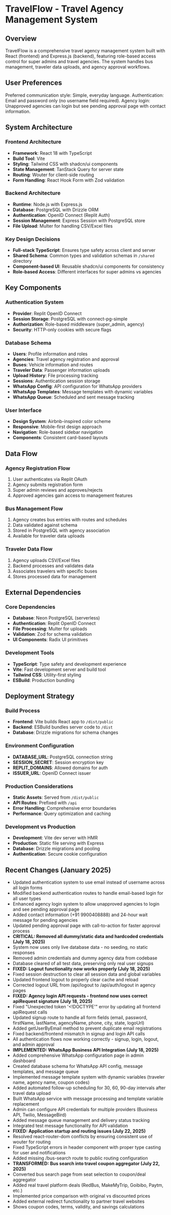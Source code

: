 # TravelFlow - Travel Agency Management System

## Overview
TravelFlow is a comprehensive travel agency management system built with React (frontend) and Express.js (backend), featuring role-based access control for super admins and travel agencies. The system handles bus management, traveler data uploads, and agency approval workflows.

## User Preferences
Preferred communication style: Simple, everyday language.
Authentication: Email and password only (no username field required).
Agency login: Unapproved agencies can login but see pending approval page with contact information.

## System Architecture

### Frontend Architecture
- **Framework**: React 18 with TypeScript
- **Build Tool**: Vite
- **Styling**: Tailwind CSS with shadcn/ui components
- **State Management**: TanStack Query for server state
- **Routing**: Wouter for client-side routing
- **Form Handling**: React Hook Form with Zod validation

### Backend Architecture
- **Runtime**: Node.js with Express.js
- **Database**: PostgreSQL with Drizzle ORM
- **Authentication**: OpenID Connect (Replit Auth)
- **Session Management**: Express Session with PostgreSQL store
- **File Upload**: Multer for handling CSV/Excel files

### Key Design Decisions
- **Full-stack TypeScript**: Ensures type safety across client and server
- **Shared Schema**: Common types and validation schemas in `/shared` directory
- **Component-based UI**: Reusable shadcn/ui components for consistency
- **Role-based Access**: Different interfaces for super admins vs agencies

## Key Components

### Authentication System
- **Provider**: Replit OpenID Connect
- **Session Storage**: PostgreSQL with connect-pg-simple
- **Authorization**: Role-based middleware (super_admin, agency)
- **Security**: HTTP-only cookies with secure flags

### Database Schema
- **Users**: Profile information and roles
- **Agencies**: Travel agency registration and approval
- **Buses**: Vehicle information and routes
- **Traveler Data**: Passenger information uploads
- **Upload History**: File processing tracking
- **Sessions**: Authentication session storage
- **WhatsApp Config**: API configuration for WhatsApp providers
- **WhatsApp Templates**: Message templates with dynamic variables
- **WhatsApp Queue**: Scheduled and sent message tracking

### User Interface
- **Design System**: Airbnb-inspired color scheme
- **Responsive**: Mobile-first design approach
- **Navigation**: Role-based sidebar navigation
- **Components**: Consistent card-based layouts

## Data Flow

### Agency Registration Flow
1. User authenticates via Replit OAuth
2. Agency submits registration form
3. Super admin reviews and approves/rejects
4. Approved agencies gain access to management features

### Bus Management Flow
1. Agency creates bus entries with routes and schedules
2. Data validated against schema
3. Stored in PostgreSQL with agency association
4. Available for traveler data uploads

### Traveler Data Flow
1. Agency uploads CSV/Excel files
2. Backend processes and validates data
3. Associates travelers with specific buses
4. Stores processed data for management

## External Dependencies

### Core Dependencies
- **Database**: Neon PostgreSQL (serverless)
- **Authentication**: Replit OpenID Connect
- **File Processing**: Multer for uploads
- **Validation**: Zod for schema validation
- **UI Components**: Radix UI primitives

### Development Tools
- **TypeScript**: Type safety and development experience
- **Vite**: Fast development server and build tool
- **Tailwind CSS**: Utility-first styling
- **ESBuild**: Production bundling

## Deployment Strategy

### Build Process
- **Frontend**: Vite builds React app to `/dist/public`
- **Backend**: ESBuild bundles server code to `/dist`
- **Database**: Drizzle migrations for schema changes

### Environment Configuration
- **DATABASE_URL**: PostgreSQL connection string
- **SESSION_SECRET**: Session encryption key
- **REPLIT_DOMAINS**: Allowed domains for auth
- **ISSUER_URL**: OpenID Connect issuer

### Production Considerations
- **Static Assets**: Served from `/dist/public`
- **API Routes**: Prefixed with `/api`
- **Error Handling**: Comprehensive error boundaries
- **Performance**: Query optimization and caching

### Development vs Production
- **Development**: Vite dev server with HMR
- **Production**: Static file serving with Express
- **Database**: Drizzle migrations and pooling
- **Authentication**: Secure cookie configuration

## Recent Changes (January 2025)
- Updated authentication system to use email instead of username across all login forms
- Modified backend authentication routes to handle email-based login for all user types  
- Enhanced agency login system to allow unapproved agencies to login and see pending approval page
- Added contact information (+91 9900408888) and 24-hour wait message for pending agencies
- Updated pending approval page with call-to-action for faster approval process
- **CRITICAL: Removed all dummy/static data and hardcoded credentials (July 18, 2025)**
- System now uses only live database data - no seeding, no static responses
- Removed admin credentials and dummy agency data from codebase
- Database cleared of all test data, preserving only real user signups
- **FIXED: Logout functionality now works properly (July 18, 2025)**
- Fixed session destruction to clear all session data and global variables
- Updated frontend logout to properly clear cache and reload
- Corrected logout URL from /api/logout to /api/auth/logout in agency pages
- **FIXED: Agency login API requests - frontend now uses correct apiRequest signature (July 18, 2025)**
- Fixed "Unexpected token '<!DOCTYPE'" error by updating all frontend apiRequest calls
- Updated signup route to handle all form fields (email, password, firstName, lastName, agencyName, phone, city, state, logoUrl)
- Added getUserByEmail method to prevent duplicate email registrations
- Fixed backend/frontend mismatch in signup and login API calls
- All authentication flows now working correctly - signup, login, logout, and admin approval
- **IMPLEMENTED: WhatsApp Business API Integration (July 18, 2025)**
- Added comprehensive WhatsApp configuration page in admin dashboard
- Created database schema for WhatsApp API config, message templates, and message queue
- Implemented message template system with dynamic variables (traveler name, agency name, coupon codes)
- Added automated follow-up scheduling for 30, 60, 90-day intervals after travel data upload
- Built WhatsApp service with message processing and template variable replacement
- Admin can configure API credentials for multiple providers (Business API, Twilio, MessageBird)
- Added message queue management and delivery status tracking
- Integrated test message functionality for API validation
- **FIXED: Application startup and routing issues (July 22, 2025)**
- Resolved react-router-dom conflicts by ensuring consistent use of wouter for routing
- Fixed TypeScript errors in header component with proper type casting for user and notifications
- Added missing /bus-search route to public routing configuration
- **TRANSFORMED: Bus search into travel coupon aggregator (July 22, 2025)**
- Converted bus search page from seat selection to coupon/deal aggregator
- Added real travel platform deals (RedBus, MakeMyTrip, Goibibo, Paytm, etc.)
- Implemented price comparison with original vs discounted prices
- Added external redirect functionality to partner travel websites
- Shows coupon codes, terms, validity, and savings calculations